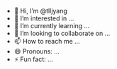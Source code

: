 - 👋 Hi, I’m @tlljyang
- 👀 I’m interested in ...
- 🌱 I’m currently learning ...
- 💞️ I’m looking to collaborate on ...
- 📫 How to reach me ...
- 😄 Pronouns: ...
- ⚡ Fun fact: ...

<!---
tlljyang/tlljyang is a ✨ special ✨ repository because its `README.md` (this file) appears on your GitHub profile.
You can click the Preview link to take a look at your changes.
--->
